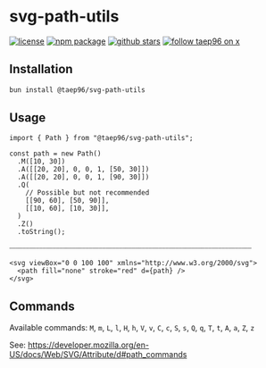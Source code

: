 # svg-path-utils

[![license][license badge]][license link]
[![npm package][npm badge]][npm link]
[![github stars][stars badge]][stars link]
[![follow taep96 on x][x badge]][x link]

[license badge]: https://img.shields.io/github/license/taep96/svg-path-utils?style=for-the-badge&logo=data%3Aimage%2Fsvg%2Bxml%3Bbase64%2CPHN2ZyB4bWxucz0iaHR0cDovL3d3dy53My5vcmcvMjAwMC9zdmciIHdpZHRoPSI0OCIgaGVpZ2h0PSI0OCIgdmlld0JveD0iMCAwIDI0IDI0IiBmaWxsPSJub25lIiBzdHJva2U9IiNmZmZmZmYiIHN0cm9rZS13aWR0aD0iMiIgc3Ryb2tlLWxpbmVjYXA9InJvdW5kIiBzdHJva2UtbGluZWpvaW49InJvdW5kIiBjbGFzcz0ibHVjaWRlIGx1Y2lkZS1zY2FsZSI%2BPHBhdGggZD0ibTE2IDE2IDMtOCAzIDhjLS44Ny42NS0xLjkyIDEtMyAxcy0yLjEzLS4zNS0zLTFaIi8%2BPHBhdGggZD0ibTIgMTYgMy04IDMgOGMtLjg3LjY1LTEuOTIgMS0zIDFzLTIuMTMtLjM1LTMtMVoiLz48cGF0aCBkPSJNNyAyMWgxMCIvPjxwYXRoIGQ9Ik0xMiAzdjE4Ii8%2BPHBhdGggZD0iTTMgN2gyYzIgMCA1LTEgNy0yIDIgMSA1IDIgNyAyaDIiLz48L3N2Zz4%3D&logoColor=white&labelColor=black&color=white
[npm badge]: https://img.shields.io/npm/v/%40taep96%2Fsvg-path-utils?style=for-the-badge&logo=npm&labelColor=black&color=white
[stars badge]: https://img.shields.io/github/stars/taep96/svg-path-utils?style=for-the-badge&logo=github&labelColor=black&color=white
[x badge]: https://img.shields.io/twitter/follow/taep96?style=for-the-badge&logo=x&labelColor=black&color=%230000
[license link]: https://github.com/taep96/svg-path-utils/blob/main/LICENSE
[npm link]: https://www.npmjs.com/package/@taep96/svg-path-utils
[stars link]: https://github.com/taep96/svg-path-utils/stargazers
[x link]: https://twitter.com/intent/follow?screen_name=taep96

## Installation

```sh
bun install @taep96/svg-path-utils
```

## Usage

<!-- prettier-ignore-start -->

```tsx
import { Path } from "@taep96/svg-path-utils";

const path = new Path()
  .M([10, 30])
  .A([[20, 20], 0, 0, 1, [50, 30]])
  .A([[20, 20], 0, 0, 1, [90, 30]])
  .Q(
    // Possible but not recommended
    [[90, 60], [50, 90]],
    [[10, 60], [10, 30]],
  )
  .Z()
  .toString();

⎯⎯⎯⎯⎯⎯⎯⎯⎯⎯⎯⎯⎯⎯⎯⎯⎯⎯⎯⎯⎯⎯⎯⎯⎯⎯⎯⎯⎯⎯⎯⎯⎯⎯⎯⎯⎯⎯⎯⎯⎯⎯⎯⎯⎯⎯⎯⎯⎯⎯⎯⎯⎯⎯⎯⎯⎯⎯⎯⎯⎯⎯⎯⎯⎯⎯⎯⎯⎯⎯⎯⎯⎯

<svg viewBox="0 0 100 100" xmlns="http://www.w3.org/2000/svg">
  <path fill="none" stroke="red" d={path} />
</svg>
```

<!-- prettier-ignore-end -->

## Commands

Available commands: `M`, `m`, `L`, `l`, `H`, `h`, `V`, `v`, `C`, `c`, `S`, `s`,
`Q`, `q`, `T`, `t`, `A`, `a`, `Z`, `z`

See: https://developer.mozilla.org/en-US/docs/Web/SVG/Attribute/d#path_commands
